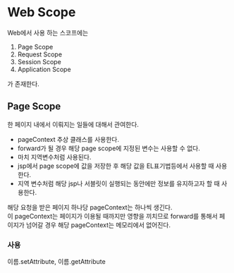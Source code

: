 # Web Scope

Web에서 사용 하는 스코프에는

1. Page Scope
2. Request Scope
3. Session Scope
4. Application Scope

가 존재한다.

## Page Scope

한 페이지 내에서 이뤄지는 일들에 대해서 관여한다.

- pageContext 추상 클래스를 사용한다.
- forward가 될 경우 해당 page scope에 지정된 변수는 사용할 수 없다.
- 마치 지역변수처럼 사용된다.
- jsp에서 page scope에 값을 저장한 후 해당 값을 EL표기법등에서 사용할 때 사용한다.
- 지역 변수처럼 해당 jsp나 서블릿이 실행되는 동안에만 정보를 유지하고자 할 때 사용한다.

해당 요청을 받은 페이지 하나당 pageContext는 하나씩 생긴다.  
이 pageContext는 페이지가 이용될 때까지만 영향을 끼치므로 forward를 통해서 페이지가 넘어갈 경우 해당 pageContext는 메모리에서 없어진다.

### 사용

이름.setAttribute, 이름.getAttribute